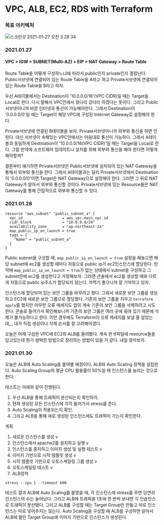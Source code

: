 # VPC, ALB, EC2, RDS with Terraform

### 목표 아키텍처
![스크린샷 2021-01-27 오전 3 28 34](https://user-images.githubusercontent.com/46708207/105888098-de1c1f80-604f-11eb-80c0-eb152be312b6.png)

### 2021.01.27

#### VPC > IGW > SUBNET(Multi-AZ) > EIP > NAT Gateway > Route Table

Route Table을 어떻게 구성하느냐에 따라서 public인지 private인지 결정난다. Public서브넷에 연결되어 있는 Route Table을 A라고 하고 Private서브넷에 연결되어 있는 Route Table을 B라고 하자.

우선 A테이블에서는 Destination이 '10.0.0.0/16'(VPC CIDR)일 때는 Target을 Local로 한다. 다시 말해서 VPC안에서 왔다리 갔다리 하겠다는 뜻이다. 그리고 Public서브넷이니까 바깥 인터넷과 통신이 가능해야한다. 그래서 Destination이 '0.0.0.0/0'일 때는 Target이 해당 VPC에 구성된 Internet Gateway로 설정해야 한다.

Private서브넷에 연결된 B테이블을 보자. Private서브넷이니까 외부와 통신을 하면 안 된다. 대신 서브넷이 속해있는 VPC안에서는 마음대로 통신이 가능하다. 그래서 A테이블과 동일하게 Destination이 '10.0.0.0/16(VPC CIDR)'일 때는 Target을 Local로 한다. 그럼 만약에 소프트웨어 업데이트나 설치를 위해 외부와 통신을 해야 한다면 어떻게 해야할까?

결론부터 얘기하면 Private서브넷은 Public서브넷에 설치되어 있는 NAT Gateway을 통해서 외부와 통신을 한다. 그래서 A테이블과는 달리 Private서브넷에서 Destination이 '0.0.0.0/0'이면 Target은 NAT Gateway으로 설정해야 한다. 그러면 그 뒤로 NAT Gateway가 알아서 외부와 통신할 것이다. Private서브넷에 있는 Resource들은 NAT Gateway를 통해 간접적으로 외부와 통신할 수 있다.

### 2021.01.28

~~~
resource "aws_subnet" "public_subnet_a" {
  vpc_id                  = aws_vpc.main_vpc.id
  cidr_block              = "10.0.0.0/24"
  availability_zone       = "ap-northeast-2a"
  map_public_ip_on_launch = true
  tags = {
    "Name" = "public_subnet_a"
  }
}
~~~
Public subnet을 구성할 때, `map_public_ip_on_launch = true` 설정을 해놓으면 해당 subnet에 ec2를 생성할 때마다 자동으로 public ip가 ec2인스턴스에 할당된다. 만약에 `map_public_ip_on_launch = true`가 없는 상태에서 subnet을 구성하고 그 subnet안에 ec2를 생성한다고 가정해보자. 그러면 콘솔에서 ec2를 생성할 때와 다르게 자동으로 public ip주소가 할당되지 않는다. 까먹기 좋으니까 잘 기억하고 있자.

인스턴스에 할당되어 있는 보안 그룹을 바꾸려고 했다. 그래서 새로운 보안 그룹을 생성하고 EC2에 새로운 보안 그룹으로 할당했다. 기존의 보안 그룹을 지우고 `terraform apply`를 했지만 아무런 오류 메세지도 없이 계속 기존의 보안 그룹을 삭제하려고 시도한다. 콘솔로 들어가서 확인해보니까 기존의 보안 그룹은 여러 곳에 묶여 있기 때문에 삭제가 불가능하다고 한다. 이런 경우에도 Terraform이 오류 메세지를 보낼 줄 알았는데,,, 내가 직접 생성이나 삭제 순서를 잘 고려해야겠다.

오늘은 어제 구성한 VPC에 EC2와 ALB를 올려봤다. 계속 한 tf파일에 resource들을 담고있는데 뭔가 쌈박한 방법으로 정리하는 방법이 있을 거 같다. 내일 찾아보자.

### 2021.01.30
오늘은 ALB에 Auto Scaling을 붙여볼 예정이다. ALB와 Auto Scaling 정책을 설립한다. Auto Scaling Group의 평균 CPU 활용률이 50%일 때 인스턴스를 늘리는 것으로 한다.

테스트는 아래와 같이 진행된다.
1. 우선 ALB을 통해 트래픽이 분산되는지 확인하자.
2. 현재 생성된 모든 인스턴스에 각각 들어가서 stress를 준다.
3. Auto Scaling이 적용되는지 확인.
4. 그리고 ALB을 통해 새로 생성된 인스턴스에도 트래픽이 가는지 확인한다.

계획
1. 새로운 인스턴스를 생성 v
2. 인스턴스에서 apache2를 설치하고 실행 v
3. 인스턴스를 중지하고 이미지 생성 및 실행 테스트 v
4. 이미지 기반으로 시작 템플릿 생성 v
5. 시작 템플릿 기반으로 오토스케일링 그룹 생성 v
6. 오토스케일링 테스트 v
7. ALB장착

`stress --cpu 1 --timeout 600`

테스트 결과
ALB에 Auto Scaling를 붙였을 때, 각 인스턴스에 stress를 주면 당연히 인스턴스의 수는 늘어났다. 그리고 ALB에 트래픽을 1초에 한 번씩 보내면 각 인슽턴스로 트래픽이 분산됐다. 그리고 ALB를 구성할 때는 Target Group만 만들고 따로 인스턴스는 따로 넣어주지는 않는다. Auto Scaling을 구성할 때 ALB를 구성하면 알아서 ALB에 딸린 Target Group에 이미지 기반으로 인스턴스가 생성된다.
